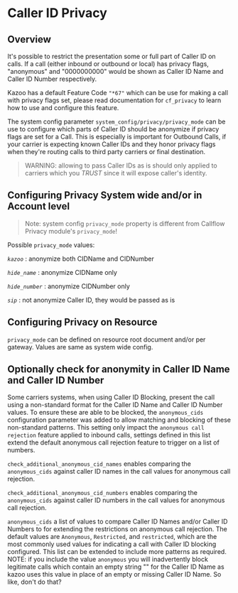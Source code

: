 # Caller ID Privacy

## Overview

It's possible to restrict the presentation some or full part of Caller ID on calls. If a call (either inbound or outbound or local) has privacy flags, "anonymous" and "0000000000" would be shown as Caller ID Name and Caller ID Number respectively.

Kazoo has a default Feature Code `"*67"` which can be use for making a call with privacy flags set, please read documentation for `cf_privacy` to learn how to use and configure this feature.

The system config parameter `system_config/privacy/privacy_mode` can be use to configure which parts of Caller ID should be anonymize if privacy flags are set for a Call. This is especially is important for Outbound Calls, if your carrier is expecting known Caller IDs and they honor privacy flags when they're routing calls to third party carriers or final destination.

> WARNING: allowing to pass Caller IDs as is should only applied to carriers which you *TRUST* since it will expose caller's identity.

## Configuring Privacy System wide and/or in Account level

> Note: system config `privacy_mode` property is different from Callflow Privacy module's `privacy_mode`!

Possible `privacy_mode` values:

*`kazoo`*
:   anonymize both CIDName and CIDNumber

*`hide_name`*
:   anonymize CIDName only

*`hide_number`*
:   anonymize CIDNumber only

*`sip`*
:   not anonymize Caller ID, they would be passed as is

## Configuring Privacy on Resource

`privacy_mode` can be defined on resource root document and/or per gateway. Values are same as system wide config.

## Optionally check for anonymity in Caller ID Name and Caller ID Number

Some carriers systems, when using Caller ID Blocking, present the call using a non-standard format for the Caller ID Name and Caller ID Number values. To ensure these are able to be blocked, the `anonymous_cids` configuration parameter was added to allow matching and blocking of these non-standard patterns. This setting only impact the `anonymous call rejection` feature applied to inbound calls, settings defined in this list extend the default anonymous call rejection feature to trigger on a list of numbers.

`check_additional_anonymous_cid_names` enables comparing the `anonymous_cids` against caller ID names in the call values for anonymous call rejection.

`check_additional_anonymous_cid_numbers` enables comparing the `anonymous_cids` against caller ID numbers in the call values for anonymous call rejection.

`anonymous_cids` a list of values to compare Caller ID Names and/or Caller ID Numbers to for extending the restrictions on anonymous call rejection. The default values are `Anonymous`, `Restricted`, and `restricted`, which are the most commonly used values for indicating a call with Caller ID blocking configured. This list can be extended to include more patterns as required. NOTE: if you include the value `anonymous` you will inadvertently block legitimate calls which contain an empty string "" for the Caller ID Name as kazoo uses this value in place of an empty or missing Caller ID Name. So like, don't do that?

